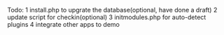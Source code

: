 Todo:
1 install.php to upgrate the database(optional, have done a draft)
2 update script for checkin(optional)
3 initmodules.php for auto-detect plugins
4 integrate other apps to demo